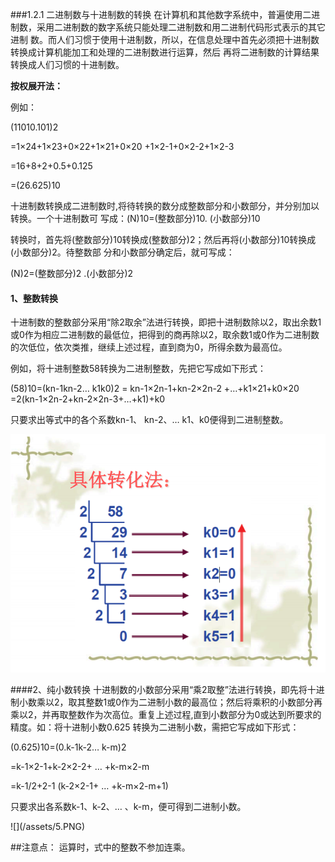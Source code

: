 ###1.2.1 二进制数与十进制数的转换 
在计算机和其他数字系统中，普遍使用二进制数，采用二进制数的数字系统只能处理二进制数和用二进制代码形式表示的其它进制 数。而人们习惯于使用十进制数，所以，在信息处理中首先必须把十进制数转换成计算机能加工和处理的二进制数进行运算，然后 再将二进制数的计算结果转换成人们习惯的十进制数。<p> 
**按权展开法：**<p> 
例如：<p>(11010.101)2<p>=1×24+1×23+0×22+1×21+0×20 +1×2-1+0×2-2+1×2-3<p> =16+8+2+0.5+0.125<p> =(26.625)10<p> 
十进制数转换成二进制数时,将待转换的数分成整数部分和小数部分，并分别加以转换。一个十进制数可 写成：(N)10=(整数部分)10. (小数部分)10 <p>
转换时，首先将(整数部分)10转换成(整数部分)2；然后再将(小数部分)10转换成(小数部分)2。待整数部 分和小数部分确定后，就可写成：<p> 
(N)2=(整数部分)2 .(小数部分)2<p>
#### 1、整数转换 
十进制数的整数部分采用“除2取余”法进行转换，即把十进制数除以2，取出余数1或0作为相应二进制数的最低位，把得到的商再除以2，取余数1或0作为二进制数的次低位，依次类推，继续上述过程，直到商为0，所得余数为最高位。<p> 
例如，将十进制整数58转换为二进制整数，先把它写成如下形式：<p> 
(58)10=(kn-1kn-2… k1k0)2 = kn-1×2n-1+kn-2×2n-2 +…+k1×21+k0×20 =2(kn-1×2n-2+kn-2×2n-3+…+k1)+k0<p> 
只要求出等式中的各个系数kn-1、 kn-2、… k1、k0便得到二进制整数。<p>
![](/assets/4.PNG) 
<p>
####2、纯小数转换 
 十进制数的小数部分采用“乘2取整”法进行转换，即先将十进制小数乘以2，取其整数1或0作为二进制小数的最高位；然后将乘积的小数部分再乘以2，并再取整数作为次高位。重复上述过程,直到小数部分为0或达到所要求的精度。如：将十进制小数0.625 转换为二进制小数，需把它写成如下形式： <p>
(0.625)10=(0.k-1k-2… k-m)2 <p>=k-1×2-1+k-2×2-2+ … +k-m×2-m <p>=k-1/2+2-1 (k-2×2-1+ … +k-m×2-m+1)<p> 
只要求出各系数k-1、k-2、… 、k-m，便可得到二进制小数。<p>
![](/assets/5.PNG) 
<p>
##注意点： 运算时，式中的整数不参加连乘。 


